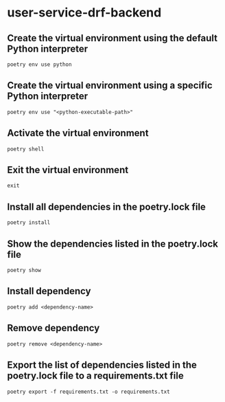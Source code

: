 # user-service-drf-backend

## Create the virtual environment using the default Python interpreter

```
poetry env use python
```

## Create the virtual environment using a specific Python interpreter

```
poetry env use "<python-executable-path>"
```

## Activate the virtual environment

```
poetry shell
```

## Exit the virtual environment

```
exit
```

## Install all dependencies in the poetry.lock file

```
poetry install
```

## Show the dependencies listed in the poetry.lock file

```
poetry show
```

## Install dependency

```
poetry add <dependency-name>
```

## Remove dependency

```
poetry remove <dependency-name>
```

## Export the list of dependencies listed in the poetry.lock file to a requirements.txt file

```
poetry export -f requirements.txt -o requirements.txt
```
